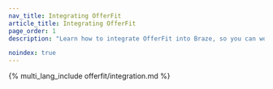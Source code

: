 ```yaml
---
nav_title: Integrating OfferFit
article_title: Integrating OfferFit
page_order: 1
description: "Learn how to integrate OfferFit into Braze, so you can work with OfferFit's AI Expert Services team to build uses cases, so you can leverage AI to make 1:1 decisions that maximize any business metric."

noindex: true
---
```


{% multi_lang_include offerfit/integration.md %}
